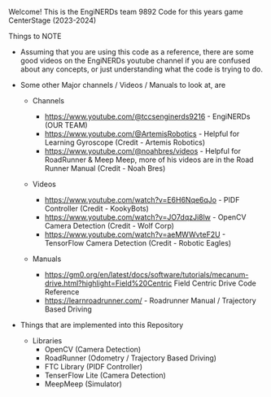 Welcome! This is the EngiNERDs team 9892 Code for this years game CenterStage (2023-2024)

Things to NOTE

  * Assuming that you are using this code as a reference, there are some good videos on the
    EngiNERDs youtube channel if you are confused about any concepts, or just 
    understanding what the code is trying to do.

  * Some other Major channels / Videos / Manuals to look at, are

    * Channels
      * https://www.youtube.com/@tccsenginerds9216  - EngiNERDs (OUR TEAM)
      * https://www.youtube.com/@ArtemisRobotics - Helpful for Learning Gyroscope
        (Credit - Artemis Robotics)
      * https://www.youtube.com/@noahbres/videos - Helpful for RoadRunner & Meep Meep, more of his 
        videos are in the Road Runner Manual (Credit - Noah Bres)
    
    * Videos
      * https://www.youtube.com/watch?v=E6H6Nqe6qJo - PIDF Controller (Credit - KookyBots)
      * https://www.youtube.com/watch?v=JO7dqzJi8lw - OpenCV Camera Detection (Credit - Wolf Corp)
      * https://www.youtube.com/watch?v=aeMWWvteF2U - TensorFlow Camera Detection (Credit - Robotic Eagles)
    
    * Manuals 
      * https://gm0.org/en/latest/docs/software/tutorials/mecanum-drive.html?highlight=Field%20Centric
        Field Centric Drive Code Reference
      * https://learnroadrunner.com/ - Roadrunner Manual / Trajectory Based Driving

* Things that are implemented into this Repository
  
    * Libraries
      * OpenCV (Camera Detection)
      * RoadRunner (Odometry / Trajectory Based Driving)
      * FTC Library (PIDF Controller)
      * TenserFlow Lite (Camera Detection)
      * MeepMeep (Simulator)
    
